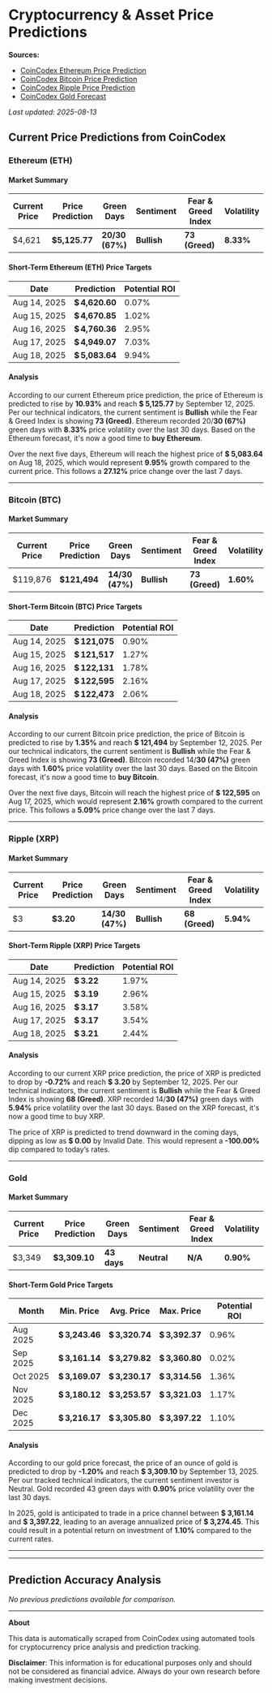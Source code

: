 # Cryptocurrency & Asset Price Predictions

**Sources:** 
- [CoinCodex Ethereum Price Prediction](https://coincodex.com/crypto/ethereum/price-prediction/)
- [CoinCodex Bitcoin Price Prediction](https://coincodex.com/crypto/bitcoin/price-prediction/)
- [CoinCodex Ripple Price Prediction](https://coincodex.com/crypto/ripple/price-prediction/)
- [CoinCodex Gold Forecast](https://coincodex.com/precious-metal/gold/forecast/)

*Last updated: 2025-08-13*

## Current Price Predictions from CoinCodex

### Ethereum (ETH)

#### Market Summary
| Current Price | Price Prediction | Green Days | Sentiment | Fear & Greed Index | Volatility |
|---------------|------------------|------------|-----------|-------------------|------------|
| $4,621 | **$5,125.77** | **20/30 (67%)** | **Bullish** | **73 (Greed)** | **8.33%** |

#### Short-Term Ethereum (ETH) Price Targets
| Date | Prediction | Potential ROI |
| -----| -----------| --------------|
| Aug 14, 2025 | **$ 4,620.60** | 0.07% |
| Aug 15, 2025 | **$ 4,670.85** | 1.02% |
| Aug 16, 2025 | **$ 4,760.36** | 2.95% |
| Aug 17, 2025 | **$ 4,949.07** | 7.03% |
| Aug 18, 2025 | **$ 5,083.64** | 9.94% |

#### Analysis
According to our current Ethereum price prediction, the price of Ethereum is predicted to rise by **10.93%** and reach **$ 5,125.77** by September 12, 2025. Per our technical indicators, the current sentiment is **Bullish** while the Fear & Greed Index is showing **73 (Greed)**. Ethereum recorded 20/**30 (67%)** green days with **8.33%** price volatility over the last 30 days. Based on the Ethereum forecast, it's now a good time to **buy Ethereum**.

Over the next five days, Ethereum will reach the highest price of **$ 5,083.64** on Aug 18, 2025, which would represent **9.95%** growth compared to the current price. This follows a **27.12%** price change over the last 7 days.

---

### Bitcoin (BTC)

#### Market Summary
| Current Price | Price Prediction | Green Days | Sentiment | Fear & Greed Index | Volatility |
|---------------|------------------|------------|-----------|-------------------|------------|
| $119,876 | **$121,494** | **14/30 (47%)** | **Bullish** | **73 (Greed)** | **1.60%** |

#### Short-Term Bitcoin (BTC) Price Targets
| Date | Prediction | Potential ROI |
| -----| -----------| --------------|
| Aug 14, 2025 | **$ 121,075** | 0.90% |
| Aug 15, 2025 | **$ 121,517** | 1.27% |
| Aug 16, 2025 | **$ 122,131** | 1.78% |
| Aug 17, 2025 | **$ 122,595** | 2.16% |
| Aug 18, 2025 | **$ 122,473** | 2.06% |

#### Analysis
According to our current Bitcoin price prediction, the price of Bitcoin is predicted to rise by **1.35%** and reach **$ 121,494** by September 12, 2025. Per our technical indicators, the current sentiment is **Bullish** while the Fear & Greed Index is showing **73 (Greed)**. Bitcoin recorded 14/**30 (47%)** green days with **1.60%** price volatility over the last 30 days. Based on the Bitcoin forecast, it's now a good time to **buy Bitcoin**.

Over the next five days, Bitcoin will reach the highest price of **$ 122,595** on Aug 17, 2025, which would represent **2.16%** growth compared to the current price. This follows a **5.09%** price change over the last 7 days.

---

### Ripple (XRP)

#### Market Summary
| Current Price | Price Prediction | Green Days | Sentiment | Fear & Greed Index | Volatility |
|---------------|------------------|------------|-----------|-------------------|------------|
| $3 | **$3.20** | **14/30 (47%)** | **Bullish** | **68 (Greed)** | **5.94%** |

#### Short-Term Ripple (XRP) Price Targets
| Date | Prediction | Potential ROI |
| -----| -----------| --------------|
| Aug 14, 2025 | **$ 3.22** | 1.97% |
| Aug 15, 2025 | **$ 3.19** | 2.96% |
| Aug 16, 2025 | **$ 3.17** | 3.58% |
| Aug 17, 2025 | **$ 3.17** | 3.54% |
| Aug 18, 2025 | **$ 3.21** | 2.44% |

#### Analysis
According to our current XRP price prediction, the price of XRP is predicted to drop by **-0.72%** and reach **$ 3.20** by September 12, 2025. Per our technical indicators, the current sentiment is **Bullish** while the Fear & Greed Index is showing **68 (Greed)**. XRP recorded 14/**30 (47%)** green days with **5.94%** price volatility over the last 30 days. Based on the XRP forecast, it's now a good time to buy XRP.

The price of XRP is predicted to trend downward in the coming days, dipping as low as **$ 0.00** by Invalid Date. This would represent a **-100.00%** dip compared to today’s rates.

---

### Gold

#### Market Summary
| Current Price | Price Prediction | Green Days | Sentiment | Fear & Greed Index | Volatility |
|---------------|------------------|------------|-----------|-------------------|------------|
| $3,349 | **$3,309.10** | **43 days** | **Neutral** | **N/A** | **0.90%** |

#### Short-Term Gold Price Targets
| Month | Min. Price | Avg. Price | Max. Price | Potential ROI |
| ------| -----------| -----------| -----------| --------------|
| Aug 2025 | **$ 3,243.46** | **$ 3,320.74** | **$ 3,392.37** | 0.96% |
| Sep 2025 | **$ 3,161.14** | **$ 3,279.82** | **$ 3,360.80** | 0.02% |
| Oct 2025 | **$ 3,169.07** | **$ 3,230.17** | **$ 3,314.56** | 1.36% |
| Nov 2025 | **$ 3,180.12** | **$ 3,253.57** | **$ 3,321.03** | 1.17% |
| Dec 2025 | **$ 3,216.17** | **$ 3,305.80** | **$ 3,397.22** | 1.10% |

#### Analysis
According to our gold price forecast, the price of an ounce of gold is predicted to drop by **-1.20%** and reach **$ 3,309.10** by September 13, 2025. Per our tracked technical indicators, the current sentiment investor is Neutral. Gold recorded 43 green days with **0.90%** price volatility over the last 30 days.

In 2025, gold is anticipated to trade in a price channel between **$ 3,161.14** and **$ 3,397.22**, leading to an average annualized price of **$ 3,274.45**. This could result in a potential return on investment of **1.10%** compared to the current rates.

---

---

## Prediction Accuracy Analysis

*No previous predictions available for comparison.*

---

**About**

This data is automatically scraped from CoinCodex using automated tools for cryptocurrency price analysis and prediction tracking.

**Disclaimer**: This information is for educational purposes only and should not be considered as financial advice. Always do your own research before making investment decisions.
